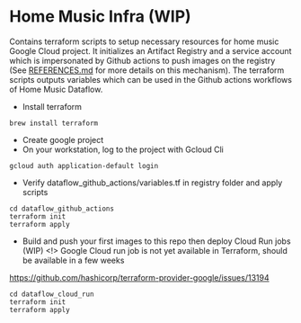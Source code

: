
# Home Music Infra (WIP)

Contains terraform scripts to setup necessary resources for home music Google Cloud project. It initializes
an Artifact Registry and a service account which is impersonated by Github actions to push images on the registry
(See [REFERENCES.md](REFERENCES.md) for more details on this mechanism).
The terraform scripts outputs variables which can be used in the Github actions workflows of Home Music Dataflow.

- Install terraform

```
brew install terraform
```

- Create google project
- On your workstation, log to the project with Gcloud Cli

```
gcloud auth application-default login
```

- Verify dataflow_github_actions/variables.tf in registry folder and apply scripts

```
cd dataflow_github_actions
terraform init
terraform apply
```

- Build and push your first images to this repo then deploy Cloud Run jobs (WIP)
<!> Google Cloud run job is not yet available in Terraform, should be available in a few weeks

https://github.com/hashicorp/terraform-provider-google/issues/13194

```
cd dataflow_cloud_run
terraform init
terraform apply
```